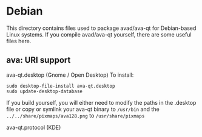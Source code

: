 
Debian
====================
This directory contains files used to package avad/ava-qt
for Debian-based Linux systems. If you compile avad/ava-qt yourself, there are some useful files here.

## ava: URI support ##


ava-qt.desktop  (Gnome / Open Desktop)
To install:

	sudo desktop-file-install ava-qt.desktop
	sudo update-desktop-database

If you build yourself, you will either need to modify the paths in
the .desktop file or copy or symlink your ava-qt binary to `/usr/bin`
and the `../../share/pixmaps/ava128.png` to `/usr/share/pixmaps`

ava-qt.protocol (KDE)

